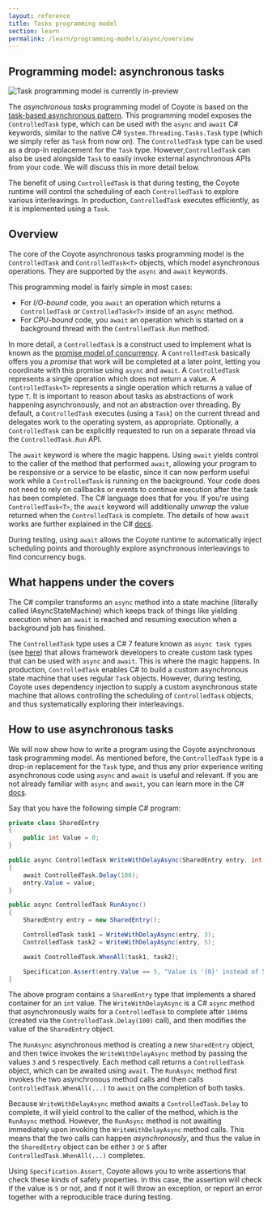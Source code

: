 ```yaml
---
layout: reference
title: Tasks programming model
section: learn
permalink: /learn/programming-models/async/overview
---
```


## Programming model: asynchronous tasks

![Task programming model is currently in-preview](https://img.shields.io/static/v1?style=flat&color=red&label=&message=preview)

The _asynchronous tasks_ programming model of Coyote is based on the [task-based asynchronous
pattern](https://docs.microsoft.com/en-us/dotnet/standard/asynchronous-programming-patterns/task-based-asynchronous-pattern-tap).
This programming model exposes the `ControlledTask` type, which can be used with the `async` and
`await` C# keywords, similar to the native C# `System.Threading.Tasks.Task` type (which we simply
refer as `Task` from now on). The `ControlledTask` type can be used as a drop-in replacement for the
`Task` type. However,`ControlledTask` can also be used alongside `Task` to easily invoke external
asynchronous APIs from your code. We will discuss this in more detail below.

The benefit of using `ControlledTask` is that during testing, the Coyote runtime will control the
scheduling of each `ControlledTask` to explore various interleavings. In production,
`ControlledTask` executes efficiently, as it is implemented using a `Task`.

## Overview

The core of the Coyote asynchronous tasks programming model is the `ControlledTask` and
`ControlledTask<T>` objects, which model asynchronous operations. They are supported by the `async`
and `await` keywords.

This programming model is fairly simple in most cases:
- For _I/O-bound_ code, you `await` an operation which returns a `ControlledTask` or
  `ControlledTask<T>` inside of an `async` method.
- For _CPU-bound_ code, you `await` an operation which is started on a background thread with the
  `ControlledTask.Run` method.

In more detail, a `ControlledTask` is a construct used to implement what is known as the [promise
model of concurrency](https://en.wikipedia.org/wiki/Futures_and_promises). A `ControlledTask`
basically offers you a _promise_ that work will be completed at a later point, letting you
coordinate with this promise using `async` and `await`. A `ControlledTask` represents a single
operation which does not return a value. A `ControlledTask<T>` represents a single operation which
returns a value of type `T`. It is important to reason about tasks as abstractions of work happening
asynchronously, and not an abstraction over threading. By default, a `ControlledTask` executes
(using a `Task`) on the current thread and delegates work to the operating system, as appropriate.
Optionally, a `ControlledTask` can be explicitly requested to run on a separate thread via the
`ControlledTask.Run` API.

The `await` keyword is where the magic happens. Using `await` yields control to the caller of the
method that performed `await`, allowing your program to be responsive or a service to be elastic,
since it can now perform useful work while a `ControlledTask` is running on the background. Your
code does not need to rely on callbacks or events to continue execution after the task has been
completed. The C# language does that for you. If you're using `ControlledTask<T>`, the `await`
keyword will additionally _unwrap_ the value returned when the `ControlledTask` is complete. The
details of how `await` works are further explained in the C#
[docs](https://docs.microsoft.com/en-us/dotnet/standard/asynchronous-programming-patterns/task-based-asynchronous-pattern-tap).

During testing, using `await` allows the Coyote runtime to automatically inject scheduling points
and thoroughly explore asynchronous interleavings to find concurrency bugs.

## What happens under the covers

The C# compiler transforms an `async` method into a state machine (literally called
IAsyncStateMachine) which keeps track of things like yielding execution when an `await` is reached
and resuming execution when a background job has finished.

The `ControlledTask` type uses a C# 7 feature known as `async task types` (see
[here](https://github.com/dotnet/roslyn/blob/master/docs/features/task-types.md)) that allows
framework developers to create custom task types that can be used with `async` and `await`. This is
where the magic happens. In production, `ControlledTask` enables C# to build a custom asynchronous
state machine that uses regular `Task` objects. However, during testing, Coyote uses dependency
injection to supply a custom asynchronous state machine that allows controlling the scheduling of
`ControlledTask` objects, and thus systematically exploring their interleavings.

## How to use asynchronous tasks

We will now show how to write a program using the Coyote asynchronous task programming model. As
mentioned before, the `ControlledTask` type is a drop-in replacement for the `Task` type, and thus
any prior experience writing asynchronous code using `async` and `await` is useful and relevant. If
you are not already familiar with `async` and `await`, you can learn more in the C#
[docs](https://docs.microsoft.com/en-us/dotnet/standard/async-in-depth).

Say that you have the following simple C# program:

```c#
private class SharedEntry
{
    public int Value = 0;
}

public async ControlledTask WriteWithDelayAsync(SharedEntry entry, int value)
{
    await ControlledTask.Delay(100);
    entry.Value = value;
}

public async ControlledTask RunAsync()
{
    SharedEntry entry = new SharedEntry();

    ControlledTask task1 = WriteWithDelayAsync(entry, 3);
    ControlledTask task2 = WriteWithDelayAsync(entry, 5);

    await ControlledTask.WhenAll(task1, task2);

    Specification.Assert(entry.Value == 5, "Value is '{0}' instead of 5.", entry.Value);
}
```

The above program contains a `SharedEntry` type that implements a shared container for an `int`
value. The `WriteWithDelayAsync` is a C# `async` method that asynchronously waits for a
`ControlledTask` to complete after `100`ms (created via the `ControlledTask.Delay(100)` call), and
then modifies the value of the `SharedEntry` object.

The `RunAsync` asynchronous method is creating a new `SharedEntry` object, and then twice invokes
the `WriteWithDelayAsync` method by passing the values `3` and `5` respectively. Each method call
returns a `ControlledTask` object, which can be awaited using `await`. The `RunAsync` method first
invokes the two asynchronous method calls and then calls `ControlledTask.WhenAll(...)` to `await` on
the completion of both tasks.

Because `WriteWithDelayAsync` method awaits a `ControlledTask.Delay` to complete, it will yield
control to the caller of the method, which is the `RunAsync` method. However, the `RunAsync` method
is not awaiting immediately upon invoking the `WriteWithDelayAsync` method calls. This means that
the two calls can happen _asynchronously_, and thus the value in the `SharedEntry` object can be
either `3` or `5` after `ControlledTask.WhenAll(...)` completes.

Using `Specification.Assert`, Coyote allows you to write assertions that check these kinds of safety
properties. In this case, the assertion will check if the value is `5` or not, and if not it will
throw an exception, or report an error together with a reproducible trace during testing.
